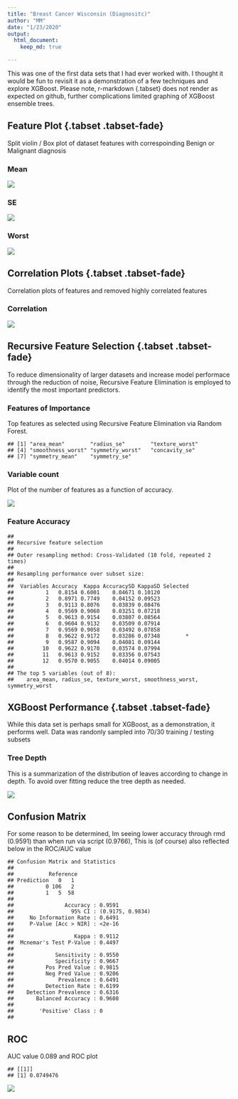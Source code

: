 ```yaml
---
title: "Breast Cancer Wisconsin (Diagnositc)"
author: "MM"
date: "1/23/2020"
output: 
  html_document:
    keep_md: true

---
```


This was one of the first data sets that I had ever worked with. I thought it would be fun to revisit it as a demonstration of a few techniques and explore XGBoost. Please note, r-markdown {.tabset} does not render as expected on github, further complications limited graphing of XGBoost ensemble trees.










## Feature Plot {.tabset .tabset-fade}
Split violin / Box plot of dataset features with correspoinding Benign or Malignant diagnosis

### Mean 

![](XGBoost-Example-WBCD_Git_files/figure-html/unnamed-chunk-3-1.png)<!-- -->

### SE

![](XGBoost-Example-WBCD_Git_files/figure-html/unnamed-chunk-4-1.png)<!-- -->

### Worst 

![](XGBoost-Example-WBCD_Git_files/figure-html/unnamed-chunk-5-1.png)<!-- -->


                                                      
                                                      
## **Correlation Plots** {.tabset .tabset-fade}
Correlation plots of features and removed highly correlated features

### Correlation 

![](XGBoost-Example-WBCD_Git_files/figure-html/unnamed-chunk-7-1.png)<!-- -->






                                                      
## **Recursive Feature Selection** {.tabset .tabset-fade}

To reduce dimensionality of larger datasets and increase model performace through the reduction of noise, Recursive Feature Elimination is employed to identify the most important predictors.  

### Features of Importance

Top features as selected using Recursive Feature Elimination via Random Forest.


```
## [1] "area_mean"        "radius_se"        "texture_worst"   
## [4] "smoothness_worst" "symmetry_worst"   "concavity_se"    
## [7] "symmetry_mean"    "symmetry_se"
```

### Variable count

Plot of the number of features as a function of accuracy. 

![](XGBoost-Example-WBCD_Git_files/figure-html/unnamed-chunk-11-1.png)<!-- -->

### Feature Accuracy


```
## 
## Recursive feature selection
## 
## Outer resampling method: Cross-Validated (10 fold, repeated 2 times) 
## 
## Resampling performance over subset size:
## 
##  Variables Accuracy  Kappa AccuracySD KappaSD Selected
##          1   0.8154 0.6001    0.04671 0.10120         
##          2   0.8971 0.7749    0.04152 0.09523         
##          3   0.9113 0.8076    0.03839 0.08476         
##          4   0.9569 0.9060    0.03251 0.07218         
##          5   0.9613 0.9154    0.03807 0.08564         
##          6   0.9604 0.9132    0.03509 0.07914         
##          7   0.9569 0.9058    0.03492 0.07858         
##          8   0.9622 0.9172    0.03286 0.07348        *
##          9   0.9587 0.9094    0.04081 0.09144         
##         10   0.9622 0.9170    0.03574 0.07994         
##         11   0.9613 0.9152    0.03356 0.07543         
##         12   0.9570 0.9055    0.04014 0.09005         
## 
## The top 5 variables (out of 8):
##    area_mean, radius_se, texture_worst, smoothness_worst, symmetry_worst
```





## **XGBoost Performance** {.tabset .tabset-fade}

While this data set is perhaps small for XGBoost, as a demonstration, it performs well. Data was randonly sampled into 70/30 training / testing subsets

### Tree Depth

This is a summarization of the distribution of leaves according to change in depth. To avoid over fitting reduce the tree depth as needed. 

![](XGBoost-Example-WBCD_Git_files/figure-html/unnamed-chunk-14-1.png)<!-- -->



## **Confusion Matrix**

For some reason to be determined, Im seeing lower accuracy through rmd (0.9591) than when run via script (0.9766), This is (of course) also reflected below in the ROC/AUC value


```
## Confusion Matrix and Statistics
## 
##           Reference
## Prediction   0   1
##          0 106   2
##          1   5  58
##                                           
##                Accuracy : 0.9591          
##                  95% CI : (0.9175, 0.9834)
##     No Information Rate : 0.6491          
##     P-Value [Acc > NIR] : <2e-16          
##                                           
##                   Kappa : 0.9112          
##  Mcnemar's Test P-Value : 0.4497          
##                                           
##             Sensitivity : 0.9550          
##             Specificity : 0.9667          
##          Pos Pred Value : 0.9815          
##          Neg Pred Value : 0.9206          
##              Prevalence : 0.6491          
##          Detection Rate : 0.6199          
##    Detection Prevalence : 0.6316          
##       Balanced Accuracy : 0.9608          
##                                           
##        'Positive' Class : 0               
## 
```




## **ROC**

AUC value 0.089 and ROC plot 


```
## [[1]]
## [1] 0.0749476
```

![](XGBoost-Example-WBCD_Git_files/figure-html/unnamed-chunk-18-1.png)<!-- -->












